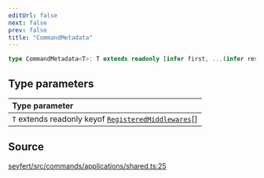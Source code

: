 ```yaml
---
editUrl: false
next: false
prev: false
title: "CommandMetadata"
---
```


```ts
type CommandMetadata<T>: T extends readonly [infer first, ...(infer rest)] ? first extends keyof RegisteredMiddlewares ? { [key in first]: MetadataMiddleware<RegisteredMiddlewares[first]> } & rest extends readonly keyof RegisteredMiddlewares[] ? CommandMetadata<rest> : Object : Object : Object;
```

## Type parameters

| Type parameter |
| :------ |
| `T` extends readonly keyof [`RegisteredMiddlewares`](/api/interfaces/registeredmiddlewares/)[] |

## Source

[seyfert/src/commands/applications/shared.ts:25](https://github.com/potoland/potocuit/blob/c4fb0c1/src/commands/applications/shared.ts#L25)
